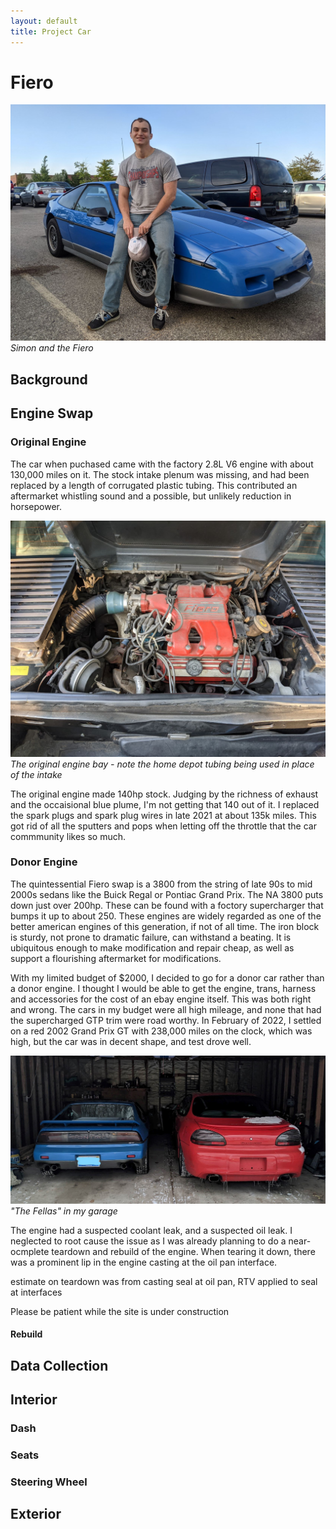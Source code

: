 ```yaml
---
layout: default
title: Project Car
---
```

# Fiero

![Simon and the Fiero](/docs/assets/simon_and_fiero.jpg)
*Simon and the Fiero*

## Background

## Engine Swap

### Original Engine

The car when puchased came with the factory 2.8L V6 engine with about 130,000 miles on it. The stock intake plenum was missing, and had been replaced by a length of corrugated plastic tubing. This contributed an aftermarket whistling sound and a possible, but unlikely reduction in horsepower.

![Image of the original engine bay. Note the home depot tubing being used in place of the intake](/docs/assets/engine_bay.jpg)
*The original engine bay - note the home depot tubing being used in place of the intake*

The original engine made 140hp stock. Judging by the richness of exhaust and the occaisional blue plume, I'm not getting that 140 out of it. I replaced the spark plugs and spark plug wires in late 2021 at about 135k miles. This got rid of all the sputters and pops when letting off the throttle that the car commmunity likes so much.

### Donor Engine

The quintessential Fiero swap is a 3800 from the string of late 90s to mid 2000s sedans like the Buick Regal or Pontiac Grand Prix. The NA 3800 puts down just over 200hp. These can be found with a foctory supercharger that bumps it up to about 250. These engines are widely regarded as one of the better american engines of this generation, if not of all time. The iron block is sturdy, not prone to dramatic failure, can withstand a beating. It is ubiquitous enough to make modification and repair cheap, as well as support a flourishing aftermarket for modifications.

With my limited budget of $2000, I decided to go for a donor car rather than a donor engine. I thought I would be able to get the engine, trans, harness and accessories for the cost of an ebay engine itself. This was both right and wrong. The cars in my budget were all high mileage, and none that had the supercharged GTP trim were road worthy. In February of 2022, I settled on a red 2002 Grand Prix GT with 238,000 miles on the clock, which was high, but the car was in decent shape, and test drove well.

![The blue 1987 Fiero sitting to the left of the red 2002 Grand Prix in my garage.](/docs/assets/the_fellas.jpg)
*"The Fellas" in my garage*

The engine had a suspected coolant leak, and a suspected oil leak. I neglected to root cause the issue as I was already planning to do a near-ocmplete teardown and rebuild of the engine. When tearing it down, there was a prominent lip in the engine casting at the oil pan interface. 

 estimate on teardown was from casting seal at oil pan, RTV applied to seal at interfaces

Please be patient while the site is under construction

#### Rebuild

## Data Collection

## Interior

### Dash

### Seats

### Steering Wheel

## Exterior